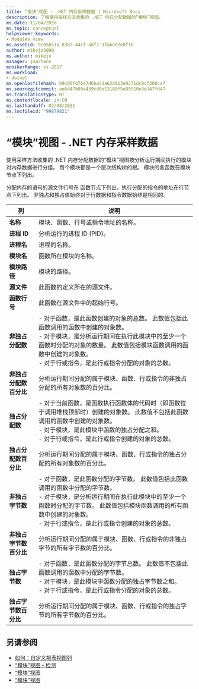 ```yaml
---
title: “模块”视图 - .NET 内存采样数据 | Microsoft Docs
description: 了解使用采样方法收集的 .NET 内存分配数据的“模块”视图。
ms.date: 11/04/2016
ms.topic: conceptual
helpviewer_keywords:
- Modules view
ms.assetid: 9c05b51a-8382-44cf-a8f7-3fabdd2e8f1b
author: mikejo5000
ms.author: mikejo
manager: jmartens
monikerRange: vs-2017
ms.workload:
- dotnet
ms.openlocfilehash: b9c00fd7647d6ba3da62d913e0371dc8cf300ca7
ms.sourcegitcommit: ae6d47b09a439cd0e13180f5e89510e3e347fd47
ms.translationtype: HT
ms.contentlocale: zh-CN
ms.lasthandoff: 02/08/2021
ms.locfileid: "99879821"
---
```

# <a name="modules-view---net-memory-sampling-data"></a>“模块”视图 - .NET 内存采样数据
使用采样方法收集的 .NET 内存分配数据的“模块”视图按分析运行期间执行的模块对内存数据进行分组。 每个模块都是一个层次结构树的根。 模块的各函数在模块节点下列出。

 分配内存的语句的源文件行号在 函数节点下列出，执行分配的指令的地址在行节点下列出。 非独占和独占值始终对于行数据和指令数据始终是相同的。

|列|说明|
|------------|-----------------|
|**名称**|模块、函数、行号或指令地址的名称。|
|**进程 ID**|分析运行的进程 ID (PID)。|
|**进程名**|进程的名称。|
|**模块名**|函数所在模块的名称。|
|**模块路径**|模块的路径。|
|**源文件**|此函数的定义所在的源文件。|
|**函数行号**|此函数在源文件中的起始行号。|
|**非独占分配数**|-   对于函数，是此函数创建的对象的总数。 此数值包括此函数调用的函数中创建的对象数。<br />-   对于模块，是分析运行期间在执行此模块中的至少一个函数时分配的对象的数量。 此数值包括模块函数调用的函数中创建的对象数。<br />-   对于行或指令，是此行或指令分配的对象的总数。|
|**非独占分配数百分比**|分析运行期间分配的属于模块、函数、行或指令的非独占分配的所有对象数的百分比。|
|**独占分配数**|-   对于当前函数，是函数执行函数体的代码时（即函数位于调用堆栈顶部时）创建的对象数。 此数值不包括此函数调用的函数中创建的对象数。<br />-   对于模块，是此模块中函数的独占分配之和。<br />-   对于行或指令，是此行或指令创建的对象的总数。|
|**独占分配数百分比**|分析运行期间分配的属于模块、函数、行或指令的独占分配的所有对象数的百分比。|
|**非独占字节数**|-   对于函数，是此函数分配的字节数。 此数值包括此函数调用的函数中分配的字节数。<br />-   对于模块，是分析运行期间在执行此模块中的至少一个函数时分配的字节数。 此数值包括模块函数调用的所有函数中创建的对象数。<br />-   对于行或指令，是此行或指令创建的对象的总数。|
|**非独占字节数百分比**|分析运行期间分配的属于模块、函数、行或指令的非独占字节的所有字节数的百分比。|
|**独占字节数**|-   对于函数，是此函数分配的字节总数。 此数值不包括此函数调用的函数中分配的字节数。<br />-   对于模块，是此模块中函数分配的独占字节数之和。<br />-   对于行或指令，是此行或指令分配的对象的总数。|
|**独占字节数百分比**|分析运行期间分配的属于模块、函数、行或指令的独占字节的所有字节数的百分比。|

## <a name="see-also"></a>另请参阅
- [如何：自定义报表视图列](../profiling/how-to-customize-report-view-columns.md)
- [“模块”视图 - 检测](../profiling/modules-view-dotnet-memory-instrumentation-data.md)
- [“模块”视图](../profiling/modules-view-sampling-data.md)
- [“模块”视图](../profiling/modules-view-instrumentation-data.md)
